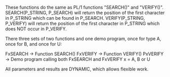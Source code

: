 These functions do the same as PL/1 functions "SEARCH()" and "VERIFY()".
SEARCH(P_STRING, P_SEARCH) will return the position of the first character in P_STRING which can be found in P_SEARCH.
VERIFY(P_STRING, P_VERIFY) will return the position of the first character in P_STRING which does NOT occur in P_VERIFY.

There three sets of two functions and one demo program, once for type A, once for B, and once for U:

FxSEARCH -> Function SEARCH()
FxVERIFY -> Function VERIFY()
PxVERIFY -> Demo program calling both FxSEARCH and FxVERIFY
x = A, B or U

All parameters and results are DYNAMIC, which allows flexible work.
